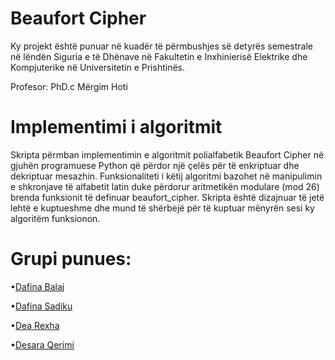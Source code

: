 # Beaufort Cipher

Ky projekt është punuar në kuadër të përmbushjes së detyrës semestrale në lëndën Siguria e të Dhënave në Fakultetin e Inxhinierisë Elektrike dhe Kompjuterike në Universitetin e Prishtinës. 

Profesor: PhD.c Mërgim Hoti
# Implementimi i algoritmit
Skripta përmban implementimin e algoritmit polialfabetik Beaufort Cipher në gjuhën programuese Python që përdor një çelës për të enkriptuar dhe dekriptuar mesazhin.  Funksionaliteti i këtij algoritmi bazohet në manipulimin e shkronjave të alfabetit latin duke përdorur aritmetikën modulare (mod 26) brenda funksionit të definuar beaufort_cipher. Skripta është dizajnuar të jetë lehtë e kuptueshme dhe mund të shërbejë për të kuptuar mënyrën sesi ky algoritëm funksionon. 

# Grupi punues:
•[Dafina Balaj](https://github.com/daf1na) 

•[Dafina Sadiku](https://github.com/dafiinaa) 

•[Dea Rexha](https://github.com/dearexha) 

•[Desara Qerimi](https://github.com/desaraqerimi) 






